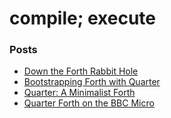 # compile; execute

### Posts

- [Down the Forth Rabbit Hole](posts/1.rabbit.md)
- [Bootstrapping Forth with Quarter](posts/2.bootstrap.md)
- [Quarter: A Minimalist Forth](posts/3.quarter.md)
- [Quarter Forth on the BBC Micro](posts/beyond-x86.md)
